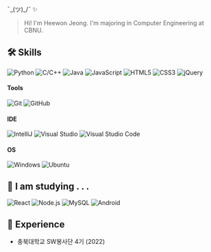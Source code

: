 ¯\_(ツ)_/¯ ✨
 > Hi! I'm Heewon Jeong. I'm majoring in Computer Engineering at CBNU.

## 🛠 Skills
![Python](https://img.shields.io/badge/-Python-05122A?style=flat&logo=python) ![C/C++](https://img.shields.io/badge/-C/C++-05122A?style=flat&logo=cplusplus) ![Java](https://img.shields.io/badge/-Java-05122A?style=flat&logo=Java&logoColor=FFA518) 
![JavaScript](https://img.shields.io/badge/-JavaScript-05122A?style=flat&logo=javascript) ![HTML5](https://img.shields.io/badge/-HTML5-05122A?style=flat&logo=HTML5) ![CSS3](https://img.shields.io/badge/-CSS3-05122A?style=flat&logo=CSS3&logoColor=1572B6) ![jQuery](https://img.shields.io/badge/-jQuery-05122A?style=flat&logo=jquery)


#### Tools
![Git](https://img.shields.io/badge/-Git-05122A?style=flat&logo=git) ![GitHub](https://img.shields.io/badge/-GitHub-05122A?style=flat&logo=github)

#### IDE
![IntelliJ](https://img.shields.io/badge/-IntelliJ-05122A?style=flat&logo=IntelliJ%20IDEA&logoColor=critical) ![Visual Studio](https://img.shields.io/badge/-Visual%20Studio-05122A?style=flat&logo=visual-studio&logoColor=blueviolet) ![Visual Studio Code](https://img.shields.io/badge/-Visual%20Studio%20Code-05122A?style=flat&logo=visual-studio-code&logoColor=007ACC)

#### OS
![Windows](https://img.shields.io/badge/-Windows-05122A?style=flat&logo=windows) ![Ubuntu](https://img.shields.io/badge/-Ubuntu-05122A?style=flat&logo=ubuntu)

  
## 🐥 I am studying . . .
![React](https://img.shields.io/badge/-React-05122A?style=flat&logo=react) ![Node.js](https://img.shields.io/badge/-Node.js-05122A?style=flat&logo=node.js) ![MySQL](https://img.shields.io/badge/-MySQL-05122A?style=flat&logo=mysql) ![Android](https://img.shields.io/badge/-Android-05122A?style=flat&logo=android)

## 🎵 Experience
- 충북대학교 SW봉사단 4기 (2022)
